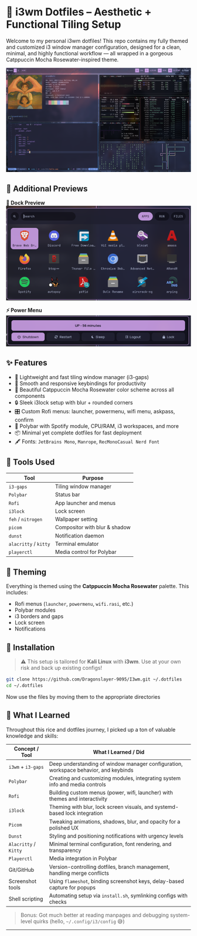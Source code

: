 # 🌸 i3wm Dotfiles – Aesthetic + Functional Tiling Setup

Welcome to my personal i3wm dotfiles! This repo contains my fully themed and customized i3 window manager configuration, designed for a clean, minimal, and highly functional workflow — all wrapped in a gorgeous Catppuccin Mocha Rosewater-inspired theme.

![Screenshot](./.assets/screenshot.png)

## 📸 Additional Previews

**🌊 Dock Preview**  
![Dock](./.assets/dock.png)

**⚡ Power Menu**  
![Power Menu](./.assets/powermenu.png)

## ✨ Features

- 🚀 Lightweight and fast tiling window manager (i3-gaps)
- 🧠 Smooth and responsive keybindings for productivity
- 🎨 Beautiful Catppuccin Mocha Rosewater color scheme across all components
- 🔒 Sleek i3lock setup with blur + rounded corners
- 🎛 Custom Rofi menus: launcher, powermenu, wifi menu, askpass, confirm
- 🎵 Polybar with Spotify module, CPU/RAM, i3 workspaces, and more
- 📦 Minimal yet complete dotfiles for fast deployment
- 🖋 Fonts: `JetBrains Mono`, `Manrope`, `RecMonoCasual Nerd Font`

## 🧰 Tools Used

| Tool           | Purpose                        |
|----------------|--------------------------------|
| `i3-gaps`      | Tiling window manager          |
| `Polybar`      | Status bar                     |
| `Rofi`         | App launcher and menus         |
| `i3lock`       | Lock screen                    |
| `feh` / `nitrogen` | Wallpaper setting          |
| `picom`        | Compositor with blur & shadow  |
| `dunst`        | Notification daemon            |
| `alacritty` / `kitty` | Terminal emulator       |
| `playerctl`    | Media control for Polybar      |

## 🎨 Theming

Everything is themed using the **Catppuccin Mocha Rosewater** palette. This includes:

- Rofi menus (`launcher`, `powermenu`, `wifi.rasi`, etc.)
- Polybar modules
- i3 borders and gaps
- Lock screen
- Notifications

## 🔧 Installation

> ⚠️ This setup is tailored for **Kali Linux** with **i3wm**. Use at your own risk and back up existing configs!

```bash
git clone https://github.com/Dragonslayer-9095/I3wm.git ~/.dotfiles
cd ~/.dotfiles
```
Now use the files by moving them to the appropriate directories

## 🧠 What I Learned

Throughout this rice and dotfiles journey, I picked up a ton of valuable knowledge and skills:

| Concept / Tool         | What I Learned / Did                                                                 |
|------------------------|--------------------------------------------------------------------------------------|
| `i3wm` + `i3-gaps`     | Deep understanding of window manager configuration, workspace behavior, and keybinds |
| `Polybar`              | Creating and customizing modules, integrating system info and media controls         |
| `Rofi`                 | Building custom menus (power, wifi, launcher) with themes and interactivity          |
| `i3lock`               | Theming with blur, lock screen visuals, and systemd-based lock integration           |
| `Picom`                | Tweaking animations, shadows, blur, and opacity for a polished UX                   |
| `Dunst`                | Styling and positioning notifications with urgency levels                           |
| `Alacritty` / `Kitty`  | Minimal terminal configuration, font rendering, and transparency                    |
| `Playerctl`            | Media integration in Polybar                                                         |
| Git/GitHub             | Version-controlling dotfiles, branch management, handling merge conflicts           |
| Screenshot tools       | Using `flameshot`, binding screenshot keys, delay-based capture for popups          |
| Shell scripting        | Automating setup via `install.sh`, symlinking configs with checks                   |

> Bonus: Got much better at reading manpages and debugging system-level quirks (hello, `~/.config/i3/config` 😅)

---

